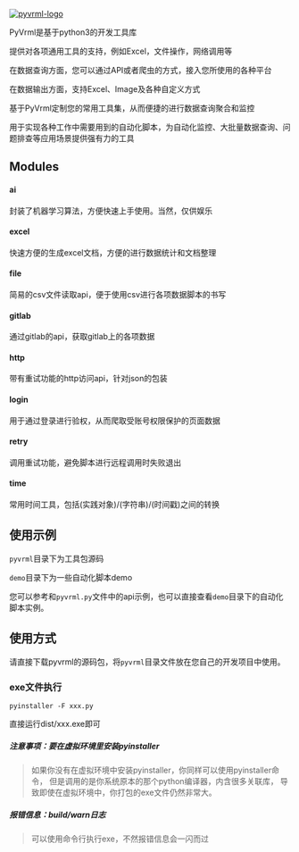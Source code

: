 [![pyvrml-logo](./resource/logo.png)](./README.md)

PyVrml是基于python3的开发工具库

提供对各项通用工具的支持，例如Excel，文件操作，网络调用等

在数据查询方面，您可以通过API或者爬虫的方式，接入您所使用的各种平台

在数据输出方面，支持Excel、Image及各种自定义方式

基于PyVrml定制您的常用工具集，从而便捷的进行数据查询聚合和监控

用于实现各种工作中需要用到的自动化脚本，为自动化监控、大批量数据查询、问题排查等应用场景提供强有力的工具

## Modules

#### ai

封装了机器学习算法，方便快速上手使用。当然，仅供娱乐

#### excel

快速方便的生成excel文档，方便的进行数据统计和文档整理

#### file

简易的csv文件读取api，便于使用csv进行各项数据脚本的书写

#### gitlab

通过gitlab的api，获取gitlab上的各项数据

#### http

带有重试功能的http访问api，针对json的包装

#### login

用于通过登录进行验权，从而爬取受账号权限保护的页面数据

#### retry

调用重试功能，避免脚本进行远程调用时失败退出

#### time

常用时间工具，包括(实践对象)/(字符串)/(时间戳)之间的转换

## 使用示例

`pyvrml`目录下为工具包源码

`demo`目录下为一些自动化脚本demo

您可以参考和`pyvrml.py`文件中的api示例，也可以直接查看`demo`目录下的自动化脚本实例。

## 使用方式

请直接下载pyvrml的源码包，将`pyvrml`目录文件放在您自己的开发项目中使用。

### exe文件执行

```shell
pyinstaller -F xxx.py
```

直接运行dist/xxx.exe即可

##### 注意事项：要在虚拟环境里安装pyinstaller

> 如果你没有在虚拟环境中安装pyinstaller，你同样可以使用pyinstaller命令， 但是调用的是你系统原本的那个python编译器，内含很多关联库， 导致即使在虚拟环境中，你打包的exe文件仍然非常大。

##### 报错信息：build/warn日志

> 可以使用命令行执行exe，不然报错信息会一闪而过